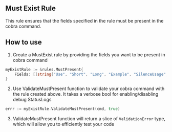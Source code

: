 ## Must Exist Rule
This rule ensures that the fields specified in the rule must be present in the cobra command.

## How to use
1. Create a MustExist rule by providing the fields you want to be present in cobra command
```go
myExistRule := &rules.MustPresent{
    Fields: []string{"Use", "Short", "Long", "Example", "SilenceUsage", "PreRun", "Hi"},
}
``` 
2. Use ValidateMustPresent function to validate your cobra command with the rule created above. It takes a verbose bool for enabling/disabling debug StatusLogs
```go
errr := myExistRule.ValidateMustPresent(cmd, true)
```
3. ValidateMustPresent function will return a slice of `ValidationError` type, which will allow you to efficiently test your code